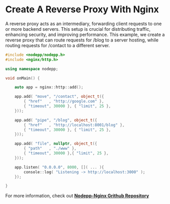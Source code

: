 # Create A Reverse Proxy With Nginx

A reverse proxy acts as an intermediary, forwarding client requests to one or more backend servers. This setup is crucial for distributing traffic, enhancing security, and improving performance. This example, we create a reverse proxy that can route requests for /blog to a server hosting, while routing requests for /contact to a different server.

```cpp
#include <nodepp/nodepp.h>
#include <nginx/http.h>

using namespace nodepp;

void onMain() {

    auto app = nginx::http::add();

    app.add( "move", "/contact", object_t({
        { "href"   , "http://google.com" },
        { "timeout", 30000 }, { "limit", 25 },
    }));

    app.add( "pipe", "/blog", object_t({
        { "href"   , "http://localhost:8001/blog" },
        { "timeout", 30000 }, { "limit", 25 },
    }));

    app.add( "file", nullptr, object_t({
        { "path"   , "./www" },
        { "timeout", 30000 },{ "limit", 25 },
    }));

    app.listen( "0.0.0.0", 8000, []( ... ){
        console::log( "Listening -> http://localhost:3000" );
    });

}
```

For more information, check out **[Nodepp-Nginx Grithub Repository](https://github.com/NodeppOficial/nodepp-nginx)**

